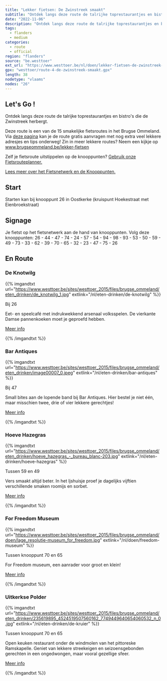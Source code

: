 ```yaml
---
title: "Lekker fietsen: De Zwinstreek smaakt"
subtitle: "Ontdek langs deze route de talrijke toprestaurantjes en bistro's die de Zwinstreek herbergt"
date: "2022-11-06"
description: "Ontdek langs deze route de talrijke toprestaurantjes en bistro's die de Zwinstreek herbergt" 
tags:
  - flanders
  - medium
categories: 
  - route
  - official
region: "flanders"
source: "be.westtoer"
ext_url: "https://www.westtoer.be/nl/doen/lekker-fietsen-de-zwinstreek-smaakt"
gpx: "westtoer/route-4-de-zwinstreek-smaakt.gpx"
length: 38
nodetype: "vlaams"
nodes: "26"
---
```


## Let's Go !

Ontdek langs deze route de talrijke toprestaurantjes en bistro's die de Zwinstreek herbergt.

Deze route is een van de 15 smakelijke fietsroutes in het Brugse Ommeland. Via [deze pagina](https://www.westtoer.be/nl/de-zwinstreek-smaakt) kan je de route gratis aanvragen met nog extra veel lekkere adresjes en tips onderweg! Zin in meer lekkere routes? Neem een kijkje op www.brugseommeland.be/lekker-fietsen 

Zelf je fietsroute uitstippelen op de knooppunten? [Gebruik onze Fietsrouteplanner.](https://www.westtoer.be/nl/fietsrouteplanner)

[Lees meer over het Fietsnetwerk en de Knooppunten.](https://www.westtoer.be/nl/inspiratie/fietsnetwerk)

## Start 

Starten kan bij knooppunt 26 in Oostkerke (kruispunt Hoekestraat met Eienbroekstraat)

## Signage

Je fietst op het fietsnetwerk aan de hand van knooppunten. Volg deze knooppunten: 26 - 44 - 47 - 74 - 24 - 57 - 54 - 94 - 98 - 93 - 53 - 50 - 59 - 49 - 73 - 33 - 62 - 39 - 70 - 65 - 32 - 23 - 47 - 75 - 26

## En Route

### De Knotwilg

{{% imgandtxt url="https://www.westtoer.be/sites/westtoer_2015/files/brugse_ommeland/eten_drinken/de_knotwilg_1.jpg" extlink="/nl/eten-drinken/de-knotwilg" %}}

Bij 26

Eet- en speelcafé met indrukwekkend arsenaal volksspelen. De vierkante Damse pannenkoeken moet je geproefd hebben.

[Meer info](https://www.westtoer.be/nl/eten-drinken/de-knotwilg)

{{% /imgandtxt %}}

### Bar Antiques

{{% imgandtxt url="https://www.westtoer.be/sites/westtoer_2015/files/brugse_ommeland/eten_drinken/image00007_0.jpeg" extlink="/nl/eten-drinken/bar-antiques" %}}

Bij 47

Small bites aan de lopende band bij Bar Antiques. Hier bestel je niet één, maar misschien twee, drie of vier lekkere gerechtjes!

[Meer info](https://www.westtoer.be/nl/eten-drinken/bar-antiques)

{{% /imgandtxt %}}

### Hoeve Hazegras

{{% imgandtxt url="https://www.westtoer.be/sites/westtoer_2015/files/brugse_ommeland/eten_drinken/hoeve_hazegras_-_bureau_blanc-203.jpg" extlink="/nl/eten-drinken/hoeve-hazegras" %}}

Tussen 59 en 49

Vers smaakt altijd beter. In het Ijshuisje proef je dagelijks vijftien verschillende smaken roomijs en sorbet.

[Meer info](https://www.westtoer.be/nl/eten-drinken/hoeve-hazegras)

{{% /imgandtxt %}}

### For Freedom Museum

{{% imgandtxt url="https://www.westtoer.be/sites/westtoer_2015/files/brugse_ommeland/doen/lage_resolutie-museum_for_freedom.jpg" extlink="/nl/doen/freedom-museum" %}}

Tussen knooppunt 70 en 65

For Freedom museum, een aanrader voor groot en klein!

[Meer info](https://www.westtoer.be/nl/doen/freedom-museum)

{{% /imgandtxt %}}

### Uitkerkse Polder

{{% imgandtxt url="https://www.westtoer.be/sites/westtoer_2015/files/brugse_ommeland/eten_drinken/235619895_4524519507560162_7749449640654060532_n_0.jpg" extlink="/nl/eten-drinken/de-kruier" %}}

Tussen knooppunt 70 en 65

Open keuken restaurant onder de windmolen van het pittoreske Ramskapelle. Geniet van lekkere streekeigen en seizoensgebonden gerechten in een ongedwongen, maar vooral gezellige sfeer.

[Meer info](https://www.westtoer.be/nl/eten-drinken/de-kruier)

{{% /imgandtxt %}}